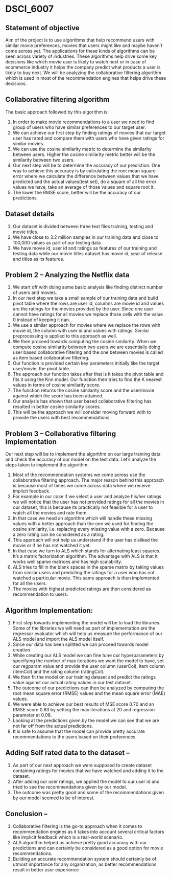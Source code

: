 # DSCI_6007
## Statement of objective 
Aim of the project is to use algorithms that help recommend users with similar movie preferences, movies that users might like and maybe haven’t come across yet. The applications for these kinds of algorithms can be seen across variety of industries. These algorithms help drive some key decisions like which movie user is likely to watch next or in case of ecommerce industry it helps the company predict what products a user is likely to buy next. We will be analyzing the collaborative filtering algorithm which is used in most of the recommendation engines that helps drive these decisions.

## Collaborative filtering algorithm 
The basic approach followed by this algorithm is:
1.	In order to make movie recommendations to a user we need to find group of users who have similar preferences to our target user.
2.	We can achieve our first step by finding ratings of movies that our target user has rated and compare them with users who have given ratings for similar movies.
3.	We can use the cosine similarity metric to determine the similarity between users. Higher the cosine similarity metric better will be the similarity between two users.
4.	Our next step will be to determine the accuracy of our prediction. One way to achieve this accuracy is by calculating the root mean square error where we calculate the difference between values that we have predicted and the actual values(test set), do a square of all the error values we have, take an average of those values and square root it.
5.	The lower the RMSE score, better will be the accuracy of our predictions.

## Dataset details
1.	Our dataset is divided between three text files training, testing and movie titles.
2.	We have close to 3.2 million samples in our training data and close to 100,000 values as part of our testing data.
3.	We have movie id, user id and ratings as features of our training and testing data while our movie titles dataset has movie id, year of release and titles as its features.

## Problem 2 – Analyzing the Netflix data
1.	We start off with doing some basic analysis like finding distinct number of users and movies.
2.	In our next step we take a small sample of our training data and build pivot table where the rows are user id, columns are movie id and values are the ratings for the movies provided by the user. Since one user cannot have ratings for all movies we replace those cells with the value 0 instead of keeping it nan.
3.	 We use a similar approach for movies where we replace the rows with movie id, the column with user id and values with ratings. Similar preprocessing is applied to this approach as well.
4.	We then proceed towards computing the cosine similarity. When we compute cosine similarity between two users we are essentially doing user based collaborative filtering and the one between movies is called as item based collaborative filtering.
5.	Our function is provided certain key parameters initially like the target user/movie, the pivot table.
6.	The approach our function takes after that is it takes the pivot table and fits it using the Knn model. Our function then tries to find the K nearest values in terms of cosine similarity score.
7.	The function returns the cosine similarity score and the user/movie against which the score has been attained.
8.	Our analysis has shown that user based collaborative filtering has resulted in better cosine similarity scores.
9.	This will be the approach we will consider moving forward with to provide the users with best recommendations.

## Problem 3 – Collaborative filtering Implementation
Our next step will be to implement the algorithm on our large training data and check the accuracy of our model on the test data. Let’s analyze the steps taken to implement the algorithm:
1.	Most of the recommendation systems we come across use the collaborative filtering approach. The major reason behind this approach is because most of times we come across data where we receive implicit feedback.
2.	For example in our case if we select a user and analyze his/her ratings we will notice that the user has not provided ratings for all the movies in our dataset, this is because its practically not feasible for a user to watch all the movies and rate them.
3.	In that case we need an algorithm which will handle these missing values with a better approach than the one we used for finding the cosine similarity, i.e. replacing every missing value with a zero. Because a zero rating can be considered as a rating.
4.	This approach will not help us understand if the user has disliked the movie or if he has not watched it yet.
5.	In that case we turn to ALS which stands for alternating least squares. It’s a matrix factorization algorithm. The advantage with ALS is that it works well sparse matrices and has high scalability.
6.	ALS tries to fill in the blank spaces in the sparse matrix by taking values from similar users and predicting the ratings for a user who has not watched a particular movie. This same approach is then implemented for all the users.
7.	The movies with highest predicted ratings are then considered as recommendation to users. 

## Algorithm Implementation:
1.	First step towards implementing the model will be to load the libraries. Some of the libraries we will need as part of implementation are the regressor evaluator which will help us measure the performance of our ALS model and import the ALS model itself.
2.	Since our data has been splitted we can proceed towards model creation. 
3.	While creating our ALS model we can fine tune our hyperparameters by specifying the number of max iterations we want the model to have, set our regparam value and provide the user column (userCol), item column (itemCol) and the rating column (ratingCol).
4.	We then fit the model on our training dataset and predict the ratings value against our actual rating values in our test dataset.
5.	The outcome of our predictions can then be analyzed by computing the root mean square error (RMSE) values and the mean square error (MAE) values.
6.	We were able to achieve our best results of MSE score 0.70 and an RMSE score 0.83 by setting the max iterations at 20 and regression parameter at 0.08.
7.	Looking at the predictions given by the model we can see that we are not far off from the actual predictions. 
8.	It is safe to assume that the model can provide pretty accurate recommendations to the users based on their preferences.

## Adding Self rated data to the dataset – 
1.	As part of our next approach we were supposed to create dataset containing ratings for movies that we have watched and adding it to the dataset.
2.	After adding our user ratings, we applied the model to our user id and tried to see the recommendations given by our model.
3.	The outcome was pretty good and some of the recommendations given by our model seemed to be of interest.

## Conclusion –
1.	Collaborative filtering is the go-to approach when it comes to recommendation engines as it takes into account several critical factors like implicit feedback which is a real-world scenario. 
2.	ALS algorithm helped us achieve pretty good accuracy with our predictions and can certainly be considered as a good option for movie recommendations. 
3.	Building an accurate recommendation system should certainly be of utmost importance for any organization, as better recommendations result in better user experience



